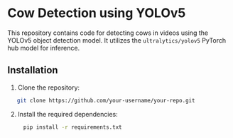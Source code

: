 # Cow Detection using YOLOv5

This repository contains code for detecting cows in videos using the YOLOv5 object detection model. It utilizes the `ultralytics/yolov5` PyTorch hub model for inference.

## Installation

1. Clone the repository:

```bash
   git clone https://github.com/your-username/your-repo.git
```

2. Install the required dependencies:

```bash
     pip install -r requirements.txt
```
